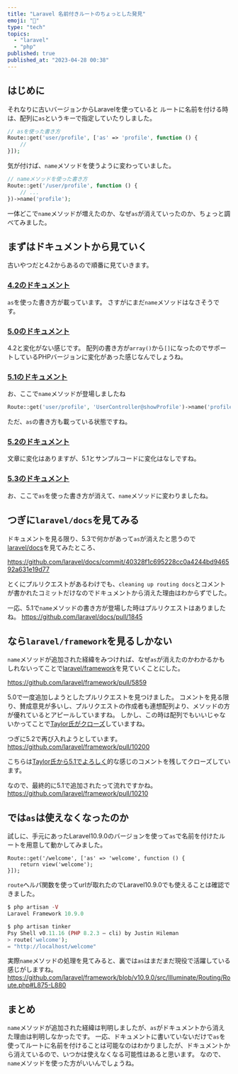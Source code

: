 ```yaml
---
title: "Laravel 名前付きルートのちょっとした発見"
emoji: "🦔"
type: "tech"
topics:
  - "laravel"
  - "php"
published: true
published_at: "2023-04-28 00:38"
---
```


## はじめに

それなりに古いバージョンからLaravelを使っていると
ルートに名前を付ける時は、配列に`as`というキーで指定していたりしました。

```php
// asを使った書き方
Route::get('user/profile', ['as' => 'profile', function () {
    //
}]);
```

気が付けば、`name`メソッドを使うように変わっていました。

```php
// nameメソッドを使った書き方
Route::get('/user/profile', function () {
    // ...
})->name('profile');
```

一体どこで`name`メソッドが増えたのか、なぜ`as`が消えていったのか、ちょっと調べてみました。

## まずはドキュメントから見ていく

古いやつだと4.2からあるので順番に見ていきます。

### [4.2のドキュメント](https://laravel.com/docs/4.2/routing#named-routes)

`as`を使った書き方が載っています。
さすがにまだ`name`メソッドはなさそうです。

### [5.0のドキュメント](https://laravel.com/docs/5.0/routing#named-routes)

4.2と変化がない感じです。
配列の書き方が`array()`から`[]`になったのでサポートしているPHPバージョンに変化があった感じなんでしょうね。

### [5.1のドキュメント](https://laravel.com/docs/5.1/routing#named-routes)

お、ここで`name`メソッドが登場しましたね

```php
Route::get('user/profile', 'UserController@showProfile')->name('profile');
```

ただ、`as`の書き方も載っている状態ですね。

### [5.2のドキュメント](https://laravel.com/docs/5.2/routing#named-routes)

文章に変化はありますが、5.1とサンプルコードに変化はなしですね。

### [5.3のドキュメント](https://laravel.com/docs/5.3/routing#named-routes)

お、ここで`as`を使った書き方が消えて、`name`メソッドに変わりましたね。

## つぎに`laravel/docs`を見てみる

ドキュメントを見る限り、5.3で何かがあって`as`が消えたと思うので[laravel/docs](https://github.com/laravel/docs)を見てみたところ、

https://github.com/laravel/docs/commit/40328f1c695228cc0a4244bd946592a631e19d77

とくにプルリクエストがあるわけでも、`cleaning up routing docs`とコメントが書かれたコミットだけなのでドキュメントから消えた理由はわからずでした。

一応、5.1で`name`メソッドの書き方が登場した時はプルリクエストはありましたね。
https://github.com/laravel/docs/pull/1845

## なら`laravel/framework`を見るしかない

`name`メソッドが追加された経緯をみつければ、なぜ`as`が消えたのかわかるかもしれないってことで[laravel/framework](https://github.com/laravel/framework)を見ていくことにした。

https://github.com/laravel/framework/pull/5859

5.0で一度追加しようとしたプルリクエストを見つけました。
コメントを見る限り、賛成意見が多いし、プルリクエストの作成者も連想配列より、メソッドの方が優れているとアピールしていますね。
しかし、この時は配列でもいいじゃないかってことで[Taylor氏がクローズ](https://github.com/laravel/framework/pull/5859#issuecomment-64721153)していますね。

つぎに5.2で再び入れようとしています。
https://github.com/laravel/framework/pull/10200

こちらは[Taylor氏から5.1でよろしく](https://github.com/laravel/framework/pull/10200#issuecomment-138943627)的な感じのコメントを残してクローズしています。

なので、最終的に5.1で追加されたって流れですかね。
https://github.com/laravel/framework/pull/10210

## では`as`は使えなくなったのか

試しに、手元にあったLaravel10.9.0のバージョンを使って`as`で名前を付けたルートを用意して動かしてみました。

```php:routes/web.php
Route::get('/welcome', ['as' => 'welcome', function () {
    return view('welcome');
}]);
```

`route`へルパ関数を使ってurlが取れたのでLaravel10.9.0でも使えることは確認できました。

```php
$ php artisan -V    
Laravel Framework 10.9.0

$ php artisan tinker
Psy Shell v0.11.16 (PHP 8.2.3 — cli) by Justin Hileman
> route('welcome');
= "http://localhost/welcome"
```

実際`name`メソッドの処理を見てみると、裏では`as`はまだまだ現役で活躍している感じがしますね。
https://github.com/laravel/framework/blob/v10.9.0/src/Illuminate/Routing/Route.php#L875-L880

## まとめ

`name`メソッドが追加された経緯は判明しましたが、`as`がドキュメントから消えた理由は判明しなかったです。
一応、ドキュメントに書いていないだけで`as`を使ってルートに名前を付けることは可能なのはわかりましたが、ドキュメントから消えているので、いつかは使えなくなる可能性はあると思います。
なので、`name`メソッドを使った方がいいんでしょうね。
